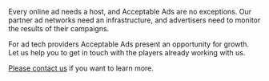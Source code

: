 Every online ad needs a host, and Acceptable Ads are no exceptions. Our partner ad networks need an infrastructure, and advertisers need to monitor the results of their campaigns.

For ad tech providers Acceptable Ads present an opportunity for growth. Let us help you to get in touch with the players already working with us.

[Please contact us](https://eyeo.com/en/contact) if you want to learn more.
